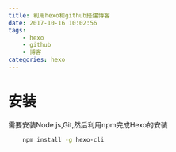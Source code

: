 ```yaml
---
title: 利用hexo和github搭建博客
date: 2017-10-16 10:02:56
tags: 
    - hexo
    - github
    - 博客
categories: hexo
---
```


# 安装
需要安装Node.js,Git,然后利用npm完成Hexo的安装
``` bash
    npm install -g hexo-cli
```

